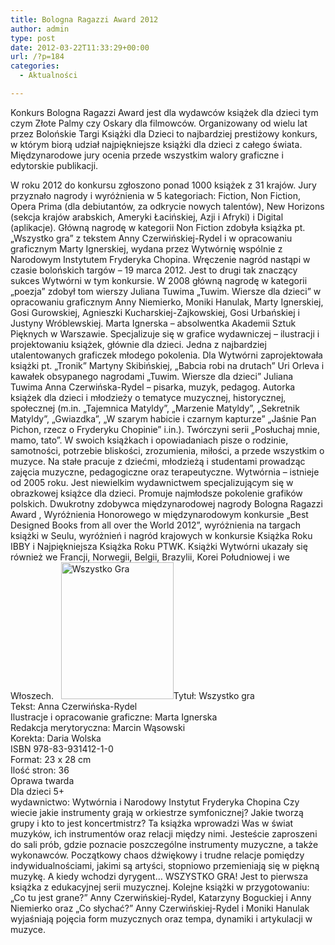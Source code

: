 ```yaml
---
title: Bologna Ragazzi Award 2012
author: admin
type: post
date: 2012-03-22T11:33:29+00:00
url: /?p=184
categories:
  - Aktualności

---
```


  Konkurs Bologna Ragazzi Award jest dla wydawców książek dla dzieci tym czym Złote Palmy czy Oskary dla filmowców. Organizowany od wielu lat przez Bolońskie Targi Książki dla Dzieci to najbardziej prestiżowy konkurs, w którym biorą udział najpiękniejsze książki dla dzieci z całego świata. Międzynarodowe jury ocenia przede wszystkim walory graficzne i edytorskie publikacji.
<!--more-->
W roku 2012 do konkursu zgłoszono ponad 1000 książek z 31 krajów.
Jury przyznało nagrody i wyróżnienia w 5 kategoriach: Fiction, Non Fiction, Opera Prima (dla debiutantów, za odkrycie nowych talentów), New Horizons (sekcja krajów arabskich, Ameryki Łacińskiej, Azji i Afryki) i Digital (aplikacje).
Główną nagrodę w kategorii Non Fiction zdobyła książka pt. &#8222;Wszystko gra&#8221; z tekstem Anny Czerwińskiej-Rydel i w opracowaniu graficznym Marty Ignerskiej, wydana przez Wytwórnię wspólnie z Narodowym Instytutem Fryderyka Chopina.
Wręczenie nagród nastąpi w czasie bolońskich targów – 19 marca 2012.
Jest to drugi tak znaczący sukces Wytwórni w tym konkursie. W 2008 główną nagrodę w kategorii &#8222;poezja&#8221; zdobył tom wierszy Juliana Tuwima &#8222;Tuwim. Wiersze dla dzieci&#8221; w opracowaniu graficznym Anny Niemierko, Moniki Hanulak, Marty Ignerskiej, Gosi Gurowskiej, Agnieszki Kucharskiej-Zajkowskiej, Gosi Urbańskiej i Justyny Wróblewskiej.
Marta Ignerska – absolwentka Akademii Sztuk Pięknych w Warszawie. Specjalizuje się w grafice wydawniczej &#8211; ilustracji i projektowaniu książek, głównie dla dzieci. Jedna z najbardziej utalentowanych graficzek młodego pokolenia. Dla Wytwórni zaprojektowała książki pt. &#8222;Tronik&#8221; Martyny Skibińskiej, &#8222;Babcia robi na drutach&#8221; Uri Orleva i kawałek obsypanego nagrodami &#8222;Tuwim. Wiersze dla dzieci&#8221; Juliana Tuwima
Anna Czerwińska-Rydel &#8211; pisarka, muzyk, pedagog. Autorka książek dla dzieci i młodzieży o tematyce muzycznej, historycznej, społecznej (m.in. &#8222;Tajemnica Matyldy&#8221;, &#8222;Marzenie Matyldy&#8221;, &#8222;Sekretnik Matyldy&#8221;, &#8222;Gwiazdka&#8221;, &#8222;W szarym habicie i czarnym kapturze&#8221; &#8222;Jaśnie Pan Pichon, rzecz o Fryderyku Chopinie&#8221; i.in.). Twórczyni serii &#8222;Posłuchaj mnie, mamo, tato&#8221;. W swoich książkach i opowiadaniach pisze o rodzinie, samotności, potrzebie bliskości, zrozumienia, miłości, a przede wszystkim o muzyce. Na stałe pracuje z dziećmi, młodzieżą i studentami prowadząc zajęcia muzyczne, pedagogiczne oraz terapeutyczne.
Wytwórnia &#8211; istnieje od 2005 roku. Jest niewielkim wydawnictwem specjalizującym się w obrazkowej książce dla dzieci. Promuje najmłodsze pokolenie grafików polskich. Dwukrotny zdobywca międzynarodowej nagrody Bologna Ragazzi Award , Wyróżnienia Honorowego w międzynarodowym konkursie &#8222;Best Designed Books from all over the World 2012&#8221;, wyróżnienia na targach książki w Seulu, wyróżnień i nagród krajowych w konkursie Książka Roku IBBY i Najpiękniejsza Książka Roku PTWK. Książki Wytwórni ukazały się również we Francji, Norwegii, Belgii, Brazylii, Korei Południowej i we Włoszech.
 
<img class="alignleft  wp-image-185" alt="Wszystko Gra" src="http://www.ibby.pl/wp-content/uploads/2013/02/wszystko_gra.jpg" width="180" height="219" srcset="http://www.ibby.pl/wp-content/uploads/2013/02/wszystko_gra.jpg 300w, http://www.ibby.pl/wp-content/uploads/2013/02/wszystko_gra-82x100.jpg 82w, http://www.ibby.pl/wp-content/uploads/2013/02/wszystko_gra-164x200.jpg 164w" sizes="(max-width: 180px) 100vw, 180px" />Tytuł: Wszystko gra<br /> Tekst: Anna Czerwińska-Rydel<br /> Ilustracje i opracowanie graficzne: Marta Ignerska<br /> Redakcja merytoryczna: Marcin Wąsowski<br /> Korekta: Daria Wolska<br /> ISBN 978-83-931412-1-0<br /> Format: 23 x 28 cm<br /> Ilość stron: 36<br /> Oprawa twarda<br /> Dla dzieci 5+<br /> wydawnictwo: Wytwórnia i Narodowy Instytut Fryderyka Chopina
Czy wiecie jakie instrumenty grają w orkiestrze symfonicznej? Jakie tworzą grupy i kto to jest koncertmistrz? Ta książka wprowadzi Was w świat muzyków, ich instrumentów oraz relacji między nimi. Jesteście zaproszeni do sali prób, gdzie poznacie poszczególne instrumenty muzyczne, a także wykonawców. Początkowy chaos dźwiękowy i trudne relacje pomiędzy indywidualnościami, jakimi są artyści, stopniowo przemieniają się w piękną muzykę. A kiedy wchodzi dyrygent&#8230; WSZYSTKO GRA!
Jest to pierwsza książka z edukacyjnej serii muzycznej. Kolejne książki w przygotowaniu: &#8222;Co tu jest grane?&#8221; Anny Czerwińskiej-Rydel, Katarzyny Boguckiej i Anny Niemierko oraz &#8222;Co słychać?&#8221; Anny Czerwińskiej-Rydel i Moniki Hanulak wyjaśniają pojęcia form muzycznych oraz tempa, dynamiki i artykulacji w muzyce.

